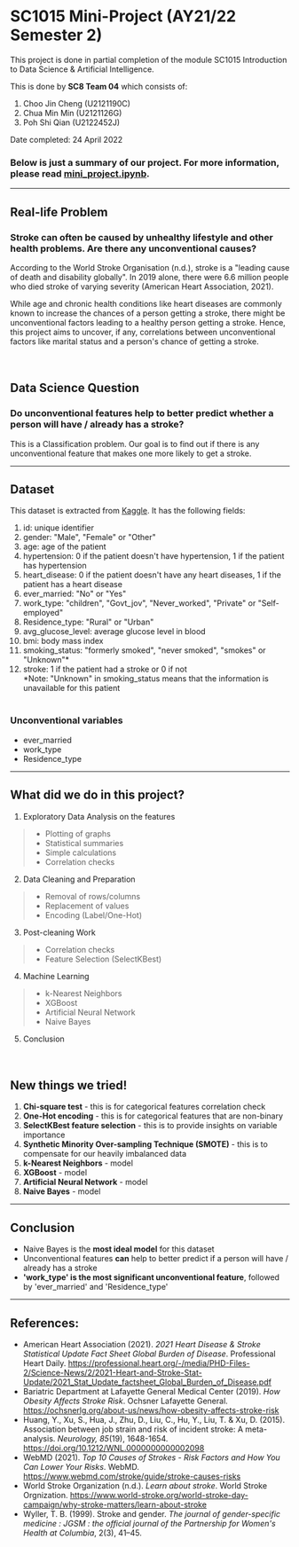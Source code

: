 # SC1015 Mini-Project (AY21/22 Semester 2)
This project is done in partial completion of the module SC1015 Introduction to Data Science & Artificial Intelligence.

This is done by **SC8 Team 04** which consists of:
1. Choo Jin Cheng (U2121190C)
2. Chua Min Min (U2121126G)
3. Poh Shi Qian (U2122452J)

Date completed: 24 April 2022

### Below is just a summary of our project. For more information, please read [mini_project.ipynb](https://github.com/min13489/sc1015_mini_proj/blob/master/mini_project.ipynb).

---
## Real-life Problem
### Stroke can often be caused by unhealthy lifestyle and other health problems. Are there any unconventional causes?
According to the World Stroke Organisation (n.d.), stroke is a "leading cause of death and disability globally". In 2019 alone, there were 6.6 million people who died stroke of varying severity (American Heart Association, 2021).

While age and chronic health conditions like heart diseases are commonly known to increase the chances of a person getting a stroke, there might be unconventional factors leading to a healthy person getting a stroke. Hence, this project aims to uncover, if any, correlations between unconventional factors like marital status and a person's chance of getting a stroke.
<br><br><br>
## Data Science Question
### Do unconventional features help to better predict whether a person will have / already has a stroke?
This is a Classification problem. Our goal is to find out if there is any unconventional feature that makes one more likely to get a stroke.

---
## Dataset
This dataset is extracted from [Kaggle](https://www.kaggle.com/datasets/fedesoriano/stroke-prediction-dataset). It has the following fields:

1) id: unique identifier
2) gender: "Male", "Female" or "Other"
3) age: age of the patient
4) hypertension: 0 if the patient doesn't have hypertension, 1 if the patient has hypertension
5) heart_disease: 0 if the patient doesn't have any heart diseases, 1 if the patient has a heart disease
6) ever_married: "No" or "Yes"
7) work_type: "children", "Govt_jov", "Never_worked", "Private" or "Self-employed"
8) Residence_type: "Rural" or "Urban"
9) avg_glucose_level: average glucose level in blood
10) bmi: body mass index
11) smoking_status: "formerly smoked", "never smoked", "smokes" or "Unknown"*
12) stroke: 1 if the patient had a stroke or 0 if not
<br>*Note: "Unknown" in smoking_status means that the information is unavailable for this patient
<br><br>

### Unconventional variables
* ever_married
* work_type
* Residence_type

---
## What did we do in this project?
1. Exploratory Data Analysis on the features
> * Plotting of graphs<br>
> * Statistical summaries<br>
> * Simple calculations<br>
> * Correlation checks<br>
2. Data Cleaning and Preparation
> * Removal of rows/columns
> * Replacement of values
> * Encoding (Label/One-Hot)
3. Post-cleaning Work
> * Correlation checks
> * Feature Selection (SelectKBest)
4. Machine Learning
> * k-Nearest Neighbors
> * XGBoost
> * Artificial Neural Network
> * Naive Bayes
5. Conclusion
<br><br><br>
## New things we tried!
1. **Chi-square test** - this is for categorical features correlation check
2. **One-Hot encoding** - this is for categorical features that are non-binary
3. **SelectKBest feature selection** - this is to provide insights on variable importance
4. **Synthetic Minority Over-sampling Technique (SMOTE)** - this is to compensate for our heavily imbalanced data
5. **k-Nearest Neighbors** - model
6. **XGBoost** - model
7. **Artificial Neural Network** - model
8. **Naive Bayes** - model

---
## Conclusion
* Naive Bayes is the **most ideal model** for this dataset
* Unconventional features **can** help to better predict if a person will have / already has a stroke
* **'work_type' is the most significant unconventional feature**, followed by 'ever_married' and 'Residence_type'
---
## References:
* American Heart Association (2021). *2021 Heart Disease & Stroke Statistical Update Fact Sheet Global Burden of Disease*. Professional Heart Daily. https://professional.heart.org/-/media/PHD-Files-2/Science-News/2/2021-Heart-and-Stroke-Stat-Update/2021_Stat_Update_factsheet_Global_Burden_of_Disease.pdf
* Bariatric Department at Lafayette General Medical Center (2019). *How Obesity Affects Stroke Risk*. Ochsner Lafayette General. https://ochsnerlg.org/about-us/news/how-obesity-affects-stroke-risk
* Huang, Y., Xu, S., Hua, J., Zhu, D., Liu, C., Hu, Y., Liu, T. & Xu, D. (2015). Association between job strain and risk of incident stroke: A meta-analysis. *Neurology, 85*(19), 1648-1654. https://doi.org/10.1212/WNL.0000000000002098 
* WebMD (2021). *Top 10 Causes of Strokes - Risk Factors and How You Can Lower Your Risks*. WebMD. https://www.webmd.com/stroke/guide/stroke-causes-risks
* World Stroke Organization (n.d.). *Learn about stroke*. World Stroke Orgnization. https://www.world-stroke.org/world-stroke-day-campaign/why-stroke-matters/learn-about-stroke
* Wyller, T. B. (1999). Stroke and gender. *The journal of gender-specific medicine : JGSM : the official journal of the Partnership for Women's Health at Columbia*, 2(3), 41–45.


